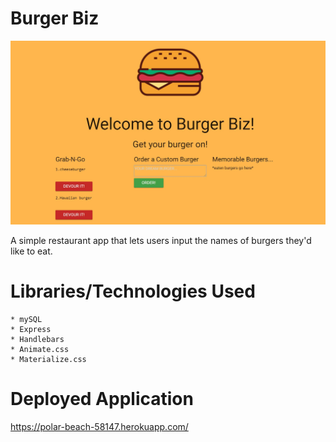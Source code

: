# Burger Biz

![Burger Biz homepage](/images/burger-biz.jpg "Burger Biz Homepage")

A simple restaurant app that lets users input the names of burgers they'd like to eat.

# Libraries/Technologies Used

    * mySQL
    * Express
    * Handlebars
    * Animate.css
    * Materialize.css

# Deployed Application

https://polar-beach-58147.herokuapp.com/
